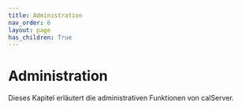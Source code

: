 ```yaml
---
title: Administration
nav_order: 6
layout: page
has_children: True
---
```


# Administration

Dieses Kapitel erläutert die administrativen Funktionen von calServer.
